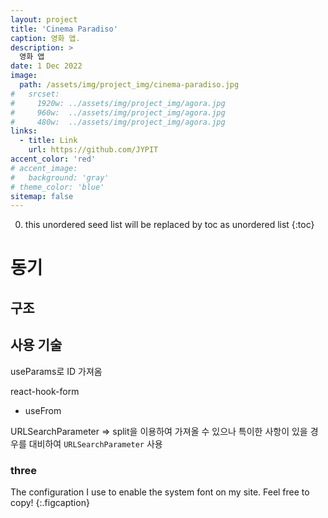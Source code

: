 ```yaml
---
layout: project
title: 'Cinema Paradiso'
caption: 영화 앱.
description: >
  영화 앱
date: 1 Dec 2022
image: 
  path: /assets/img/project_img/cinema-paradiso.jpg
#   srcset: 
#     1920w: ../assets/img/project_img/agora.jpg
#     960w:  ../assets/img/project_img/agora.jpg
#     480w:  ../assets/img/project_img/agora.jpg
links:
  - title: Link
    url: https://github.com/JYPIT
accent_color: 'red'
# accent_image:
#   background: 'gray'
# theme_color: 'blue'
sitemap: false
---
```


0. this unordered seed list will be replaced by toc as unordered list 
{:toc}

# 동기

## 구조

## 사용 기술
useParams로 ID 가져옴 

react-hook-form
- useFrom

URLSearchParameter
=> split을 이용하여 가져올 수 있으나 특이한 사항이 있을 경우를 대비하여 `URLSearchParameter` 사용

### three

The configuration I use to enable the system font on my site. Feel free to copy!
{:.figcaption}